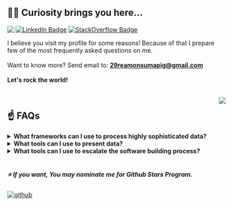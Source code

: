 ## 🧠💭 Curiosity brings you here...
<img src="https://github-stats.liuli.lol/api?username=DSoftwareArtist&theme=default&show_icons=true&include_all_commits=true&count_private=true" align="left"/>

[![LinkedIn Badge](https://img.shields.io/badge/LinkedIn-Profile-informational?style=flat&logo=linkedin&logoColor=0D76A8&color=0D76A8)](https://www.linkedin.com/in/reamonsumapig/)
[![StackOverflow Badge](https://img.shields.io/badge/StackOverflow-Profile-informational?style=flat&logo=stackOverflow&logoColor=orange&color=orange)](https://stackoverflow.com/users/5531941/reamon-c-sumapig)

I believe you visit my profile for some reasons! Because of that I prepare few of the most frequently asked questions on me.
<br><br>Want to know more? Send email to: <strong>29reamonsumapig@gmail.com</strong>
<br><br><strong>Let's rock the world!</strong>

<br>


<img src="https://github-readme-stats.vercel.app/api/top-langs/?username=DSoftwareArtist&layout=compact&theme=default" align="right"/>

## ☝️ FAQs
<details>
<summary><strong>What frameworks can I use to process highly sophisticated data?</strong></summary>
<ul>
  <li><a href="https://www.python.org/">Python</a></li>
  <li><a href="https://www.djangoproject.com/">Django</a></li>
  <li><a href="https://www.django-rest-framework.org/">Django Rest Framework</a></li>
  <li><a href="https://www.postgresql.org/">Postgres</a></li>
  <li><a href="https://docs.celeryq.dev/en/stable/django/first-steps-with-django.html">Celery</a></li>
  <li><a href="https://redis.io/">Redis</a></li>
  <li><a href="https://pandas.pydata.org//">Pandas</a></li>
</ul> 
</details>

<details>
<summary><strong>What tools can I use to present data?</strong></summary>
<ul>
  <li><a target="_blank" href="https://quasar.dev/">Quasar</a></li>
  <li><a target="_blank" href="https://vuejs.org/">VueJS</a></li>
  <li><a target="_blank" href="https://nuxtjs.org/">NuxtJS</a></li>
  <li><a target="_blank" href="https://www.npmjs.com/">NPM</a></li>
  <li><a target="_blank" href="https://nodejs.org/en/">NodeJS</a></li>
  <li><a target="_blank" href="https://angularjs.org/">AngularJs</a></li>
  <li><a target="_blank" href="https://www.javascript.com/">Javascript</a></li>
  <li><a target="_blank" href="https://getbootstrap.com/">Bootstrap4</a></li>
  <li><a target="_blank" href="https://en.wikipedia.org/wiki/CSS">CSS</a></li>
</ul> 
</details>

<details>
<summary><strong>What tools can I use to escalate the software building process? </strong></summary>
<ul>
  <li><a target="_blank" href="https://www.docker.com/">Docker</a></li>
  <li><a target="_blank" href="https://docs.docker.com/compose/">Docker-Compose</a></li>
  <li><a target="_blank" href="https://www.nginx.com/">Nginx</a></li>
  <li><a target="_blank" href="http://supervisord.org/">Supervisord</a></li>
  <li><a target="_blank" href="https://www.fabfile.org/installing.html">Fabric</a></li>
  <li><a target="_blank" href="https://kubernetes.io/">Kubernetes</a></li>
</ul>
</details>
<br>

##### ⭐ If you want, You may nominate me for Github Stars Program.
<a href='https://stars.github.com/nominate/' target="_blank"><img alt='github' src='https://img.shields.io/badge/Nominate: @DSoftwareArtist-10000?style=for-the-badge&logo=github&logoColor=000000&labelColor=ffffff&color=00930b'/></a>

